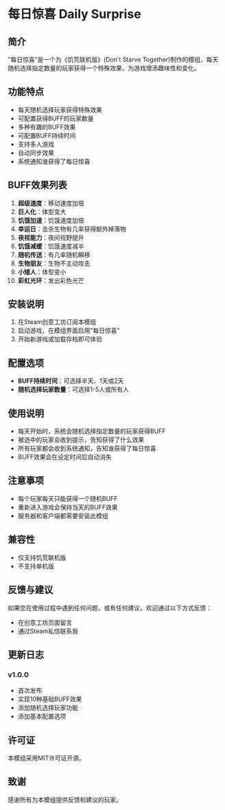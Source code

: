 # 每日惊喜 Daily Surprise

## 简介
"每日惊喜"是一个为《饥荒联机版》(Don't Starve Together)制作的模组，每天随机选择指定数量的玩家获得一个特殊效果，为游戏增添趣味性和变化。

## 功能特点
- 每天随机选择玩家获得特殊效果
- 可配置获得BUFF的玩家数量
- 多种有趣的BUFF效果
- 可配置BUFF持续时间
- 支持多人游戏
- 自动同步效果
- 系统通知谁获得了每日惊喜

## BUFF效果列表
1. **超级速度**：移动速度加倍
2. **巨人化**：体型变大
3. **饥饿加速**：饥饿速度加倍
4. **幸运日**：击杀生物有几率获得额外掉落物
5. **夜视能力**：夜间视野提升
6. **饥饿减缓**：饥饿速度减半
7. **随机传送**：有几率随机瞬移
8. **生物朋友**：生物不主动攻击
9. **小矮人**：体型变小
10. **彩虹光环**：发出彩色光芒

## 安装说明
1. 在Steam创意工坊订阅本模组
2. 启动游戏，在模组界面启用"每日惊喜"
3. 开始新游戏或加载存档即可体验

## 配置选项
- **BUFF持续时间**：可选择半天、1天或2天
- **随机选择玩家数量**：可选择1-5人或所有人

## 使用说明
- 每天开始时，系统会随机选择指定数量的玩家获得BUFF
- 被选中的玩家会收到提示，告知获得了什么效果
- 所有玩家都会收到系统通知，告知谁获得了每日惊喜
- BUFF效果会在设定时间后自动消失

## 注意事项
- 每个玩家每天只能获得一个随机BUFF
- 重新进入游戏会保持当天的BUFF效果
- 服务器和客户端都需要安装此模组

## 兼容性
- 仅支持饥荒联机版
- 不支持单机版

## 反馈与建议
如果您在使用过程中遇到任何问题，或有任何建议，欢迎通过以下方式反馈：
- 在创意工坊页面留言
- 通过Steam私信联系我

## 更新日志
### v1.0.0
- 首次发布
- 实现10种基础BUFF效果
- 添加随机选择玩家功能
- 添加基本配置选项

## 许可证
本模组采用MIT许可证开源。

## 致谢
感谢所有为本模组提供反馈和建议的玩家。 

